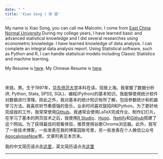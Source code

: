 ```yaml
---
date: " "
title: 'Xiao Song | 宋 骁'
---
```


My name is Xiao Song, you can call me Malcolm. I come from [East China Normal University](http://english.ecnu.edu.cn/).During my college years, I have learned basic and advanced statistical knowledge and I did several researches using econometric knowledge. 
I have learned knowledge of data analysis. I can complete an integral data analysis report. Using Statistical software, such as Python and R, I can handle statistical models including Classic Statistics and machine learning.

My Resume is [here](https://hsiaosong.netlify.com/englishresume/). My Chinese Resume is [here](https://hsiaosong.netlify.com/chnresume/).

&emsp;

宋骁。男。生于1997年，[华东师范大学](https://www.ecnu.edu.cn/)本科在读。现居上海。我掌握了数据分析(R, Python, Stata, SPSS, SQL)、编程(Python)的基本知识。我能够使用统计软件对数据进行清理。除此之外，我对基本的统计知识有所了解，包括参数统计和机器学习方法。我喜欢听节奏感强的音乐，业余时间喜欢鼓捣R和Python。为了更好地完成我的工作，我常常使用[Github](https://github.com/ECSTA7Y)。我通常会使用LaTeX完成作业、制作幻灯片。  
在学习了基本的网页技术之后，我使用[R Studio](https://www.rstudio.com/)、[Hugo](https://themes.gohugo.io/)、[Netlify](https://www.netlify.com/)和[Github](https://github.com/ECSTA7Y/Mysite)搭建了这个网站。为了获得最佳的观看体验，推荐使用谷歌Chrome浏览器。此外，我写了一些技术博客，一些发表在我的博客园账号里，另一些发表在个人微信公众号[ApocalypseNow](https://mp.weixin.qq.com/s/1JU2ILRt9E7jYyUKilDX8A)里。文章列表见本页末。

我的中文简历请点击[这里](https://hsiaosong.netlify.com/chnresume/)，英文简历请点击[这里](https://hsiaosong.netlify.com/englishresume/)

---
